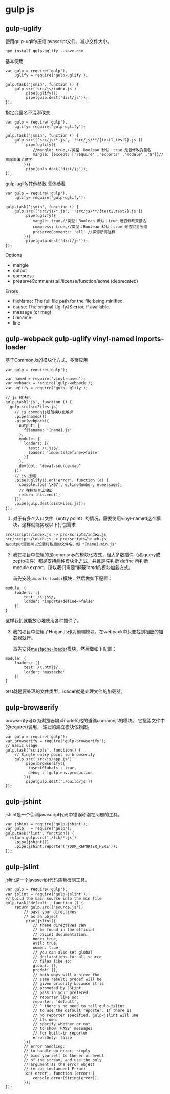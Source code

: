 # gulp js


## gulp-uglify

使用gulp-uglify压缩javascript文件，减小文件大小。

`npm install gulp-uglify --save-dev`

基本使用
```
var gulp = require('gulp'),
    uglify = require('gulp-uglify');
 
gulp.task('jsmin', function () {
    gulp.src('src/js/index.js')
        .pipe(uglify())
        .pipe(gulp.dest('dist/js'));
});
```

指定变量名不混淆改变
```
var gulp = require('gulp'),
    uglify= require('gulp-uglify');
 
gulp.task('jsmin', function () {
    gulp.src(['src/js/*.js', '!src/js/**/{test1,test2}.js'])
        .pipe(uglify({
            //mangle: true,//类型：Boolean 默认：true 是否修改变量名
            mangle: {except: ['require' ,'exports' ,'module' ,'$']}//排除混淆关键字
        }))
        .pipe(gulp.dest('dist/js'));
});
```

gulp-uglify其他参数 [具体参看](https://github.com/terinjokes/gulp-uglify#user-content-options)
```
var gulp = require('gulp'),
    uglify= require('gulp-uglify');
 
gulp.task('jsmin', function () {
    gulp.src(['src/js/*.js', '!src/js/**/{test1,test2}.js'])
        .pipe(uglify({
            mangle: true,//类型：Boolean 默认：true 是否修改变量名
            compress: true,//类型：Boolean 默认：true 是否完全压缩
            preserveComments: 'all' //保留所有注释
        }))
        .pipe(gulp.dest('dist/js'));
});
```

Options
- mangle
- output
- compress
- preserveComments:all/license/function/some (deprecated)

Errors
- fileName: The full file path for the file being minified.
- cause: The original UglifyJS error, if available.
- message (or msg)
- filename
- line


## gulp-webpack gulp-uglify vinyl-named imports-loader

基于CommonJs的模块化方式，多页应用

```
var gulp = require('gulp');

var named = require('vinyl-named');
var webpack = require('gulp-webpack');
var uglify = require('gulp-uglify');

// js 模块化
gulp.task('js', function () {
  gulp.src(srcFiles.js)
    // js commonjs规范模块化编译
    .pipe(named())
    .pipe(webpack({
      output: {
        filename: '[name].js'
      },
      module: {
        loaders: [{
          test: /\.js$/,
          loader: 'imports?define=>false'
        }]
      },
      devtool: "#eval-source-map"
    }))
    // js 压缩
    .pipe(uglify().on('error', function (e) {
      console.log('\x07', e.lineNumber, e.message);
      // 在控制台上输出
      return this.end();
    }))
    .pipe(gulp.dest(distFiles.js));
});
```

1. 对于有多个入口文件（entry point）的情况，需要使用vinyl-named这个模块，这样就能实现以下打包需求

```
src/scripts/index.js -> prd/scripts/index.js
src/scripts/touch.js -> prd/scripts/touch.js
在output里面可以设置打包后的文件名，如 "[name].min.js"
```

2. 我在项目中使用的是commonjs的模块化方式，但大多数插件（如jquery或zepto插件）都是支持两种模块化方式，并且是先判断 define 再判断 module.export，所以我们需要“屏蔽”amd的模块加载方式。

    首先安装`imports-loader`模块，然后做如下配置：

```
module: {
    loaders: [{
        test: /\.js$/,
        loader: "imports?define=>false"
    }]
}
```

这样我们就能放心地使用各种插件了。

3. 我的项目中使用了HoganJs作为前端模块，在webpack中只要找到相应的加载器就行。

    首先安装[mustache-loader](https://github.com/deepsweet/mustache-loader)模块，然后做如下配置：

```
module: {
    loaders: [{
        test: /\.html$/,
        loader: 'mustache'
    }]
}
```
test就是要处理的文件类型，loader就是处理文件的加载器。


## gulp-browserify

browserify可以为浏览器编译node风格的遵循commonjs的模块。 它搜索文件中的require()调用， 递归的建立模块依赖图。

```
var gulp = require('gulp');
var browserify = require('gulp-browserify');
// Basic usage
gulp.task('scripts', function() {
    // Single entry point to browserify
    gulp.src('src/js/app.js')
        .pipe(browserify({
          insertGlobals : true,
          debug : !gulp.env.production
        }))
        .pipe(gulp.dest('./build/js'))
});
```

## gulp-jshint

jshint是一个侦测javascript代码中错误和潜在问题的工具。

```
var jshint = require('gulp-jshint');
var gulp   = require('gulp');
gulp.task('lint', function() {
  return gulp.src('./lib/*.js')
    .pipe(jshint())
    .pipe(jshint.reporter('YOUR_REPORTER_HERE'));
});
```

## gulp-jslint

jslint是一个javascript代码质量检测工具。

```
var gulp = require('gulp');
var jslint = require('gulp-jslint');
// build the main source into the min file
gulp.task('default', function () {
    return gulp.src(['source.js'])
        // pass your directives
        // as an object
        .pipe(jslint({
            // these directives can
            // be found in the official
            // JSLint documentation.
            node: true,
            evil: true,
            nomen: true,
            // you can also set global
            // declarations for all source
            // files like so:
            global: [],
            predef: [],
            // both ways will achieve the
            // same result; predef will be
            // given priority because it is
            // promoted by JSLint
            // pass in your prefered
            // reporter like so:
            reporter: 'default',
            // ^ there's no need to tell gulp-jslint
            // to use the default reporter. If there is
            // no reporter specified, gulp-jslint will use
            // its own.
            // specify whether or not
            // to show 'PASS' messages
            // for built-in reporter
            errorsOnly: false
        }))
        // error handling:
        // to handle on error, simply
        // bind yourself to the error event
        // of the stream, and use the only
        // argument as the error object
        // (error instanceof Error)
        .on('error', function (error) {
            console.error(String(error));
        });
});
```











